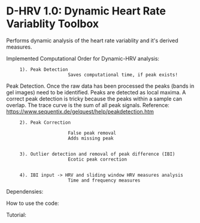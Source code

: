 # D-HRV 1.0: Dynamic Heart Rate Variablity Toolbox
Performs dynamic analysis of the heart rate variablity and it's derived measures. 

Implemented Computational Order for Dynamic-HRV analysis: 


         1). Peak Detection 
                           Saves computational time, if peak exists! 


Peak Detection. Once the raw data has been processed the peaks (bands in gel images) need to be identified. Peaks are detected as local maxima. A correct peak detection is tricky because the peaks within a sample can overlap. The trace curve is the sum of all peak signals.
Reference: https://www.sequentix.de/gelquest/help/peakdetection.htm

         2). Peak Correction 

                           False peak removal
                           Adds missing peak

 
         3). Outlier detection and removal of peak difference (IBI) 
                           Ecotic peak correction


         4). IBI input -> HRV and sliding window HRV measures analysis 
                           Time and frequency measures



Dependensies: 

How to use the code: 


Tutorial: 
